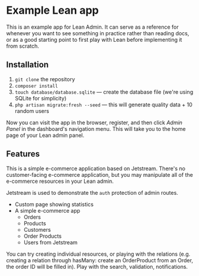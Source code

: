 # Example Lean app

This is an example app for Lean Admin. It can serve as a reference for whenever you want to see something in practice rather than reading docs, or as a good starting point to first play with Lean before implementing it from scratch.

## Installation

1. `git clone` the repository
2. `composer install`
3. `touch database/database.sqlite` — create the database file (we're using SQLite for simplicity)
4. `php artisan migrate:fresh --seed` — this will generate quality data + 10 random users

Now you can visit the app in the browser, register, and then click *Admin Panel* in the dashboard's navigation menu. This will take you to the home page of your Lean admin panel.

## Features

This is a simple e-commerce application based on Jetstream. There's no customer-facing e-commerce application, but you may manipulate all of the e-commerce resources in your Lean admin.

Jetstream is used to demonstrate the `auth` protection of admin routes.

- Custom page showing statistics
- A simple e-commerce app
  - Orders
  - Products
  - Customers
  - Order Products
  - Users from Jetstream

You can try creating individual resources, or playing with the relations (e.g. creating a relation through hasMany: create an OrderProduct from an Order, the order ID will be filled in). Play with the search, validation, notifications.
